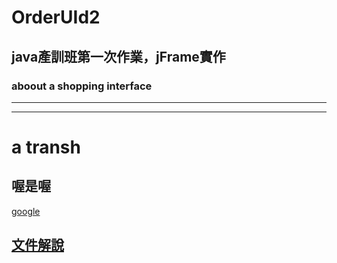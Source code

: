 # OrderUId2
## java產訓班第一次作業，jFrame實作
### aboout a shopping interface

<hr>



<hr>

# a transh<br>
## 喔是喔<br>

[google](http://www.google.com)

## [文件解說](blog/index.html)


